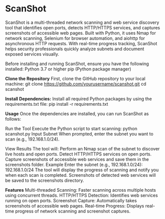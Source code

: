 # ScanShot
ScanShot is a multi-threaded network scanning and web service discovery tool that identifies open ports, detects HTTP/HTTPS services, and captures screenshots of accessible web pages. Built with Python, it uses Nmap for network scanning, Selenium for browser automation, and aiohttp for asynchronous HTTP requests. With real-time progress tracking, ScanShot helps security professionals quickly analyze subnets and document exposed services visually.

Before installing and running ScanShot, ensure you have the following installed:
Python 3.7 or higher
pip (Python package manager)

**Clone the Repository**
  First, clone the GitHub repository to your local machine:
  git clone https://github.com/yourusername/scanshot.git
  cd scanshot

**Install Dependencies:**
  Install all required Python packages by using the requirements.txt file:
  pip install -r requirements.txt

**Usage**
  Once the dependencies are installed, you can run ScanShot as follows:
  
  Run the Tool
  Execute the Python script to start scanning:
    python scanshot.py
    Input Subnet
    When prompted, enter the subnet you want to scan (e.g., 192.168.1.0/24).
  
  View Results
  The tool will:
  Perform an Nmap scan of the subnet to discover live hosts and open ports.
  Detect HTTP/HTTPS services on open ports.
  Capture screenshots of accessible web services and save them in the screenshots folder.
  Example
  Enter the subnet (e.g., 192.168.1.0/24): 192.168.1.0/24
  The tool will display the progress of scanning and notify you when each scan is completed. Screenshots of detected web services will be saved to the screenshots directory.

**Features**
Multi-threaded Scanning: Faster scanning across multiple hosts using concurrent threads.
HTTP/HTTPS Detection: Identifies web services running on open ports.
Screenshot Capture: Automatically takes screenshots of accessible web pages.
Real-time Progress: Displays real-time progress of network scanning and screenshot captures.

